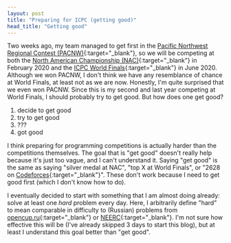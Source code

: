 ```yaml
---
layout: post
title: "Preparing for ICPC (getting good)"
head_title: "Getting good"
---
```


Two weeks ago, my team managed to get first in the [Pacific Northwest Regional Contest
(PACNW)][pacnw]{:target="_blank"}, so we will be competing at both the [North American Championship
(NAC)][nac]{:target="_blank"} in February 2020 and the [ICPC World Finals][wf]{:target="_blank"} in
June 2020. Although we won PACNW, I don't think we have any resemblance of chance at World Finals,
at least not as we are now. Honestly, I'm quite surprised that we even won PACNW. Since this is my
second and last year competing at World Finals, I should probably try to get good. But how does one
get good?

1. decide to get good
2. try to get good
3. ???
4. got good

I think preparing for programming competitions is actually harder than the competitions themselves.
The goal that is "get good" doesn't really help because it's just too vague, and I can't understand
it. Saying "get good" is the same as saying "silver medal at NAC", "top X at World Finals", or "2628
on [Codeforces][cf]{:target="_blank"}". These don't work because I need to get good first (which I
don't know how to do).

I eventually decided to start with something that I am almost doing already: solve at least one
_hard_ problem every day. Here, I arbitrarily define "hard" to mean comparable in difficulty to
(Russian) problems from [opencup.ru][opencup]{:target="_blank"} or [NEERC][neerc]{:target="_blank"}.
I'm not sure how effective this will be (I've already skipped 3 days to start this blog), but at
least I understand this goal better than "get good".

[cf]: https://codeforces.com/
[nac]: http://nac.icpc.global/
[neerc]: https://neerc.ifmo.ru/
[opencup]: http://opencup.ru/
[pacnw]: http://acmicpc-pacnw.org/
[wf]: https://icpc.baylor.edu/worldfinals/rules/
